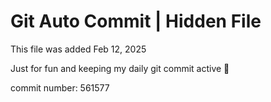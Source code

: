 # Git Auto Commit | Hidden File

This file was added Feb 12, 2025

Just for fun and keeping my daily git commit active 🤪

commit number: 561577

